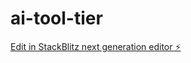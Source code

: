 # ai-tool-tier

[Edit in StackBlitz next generation editor ⚡️](https://stackblitz.com/~/github.com/jimmyshoe85/ai-tool-tier)